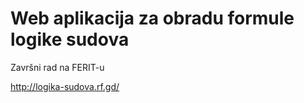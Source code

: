# Web aplikacija za obradu formule logike sudova

Završni rad na FERIT-u

http://logika-sudova.rf.gd/
